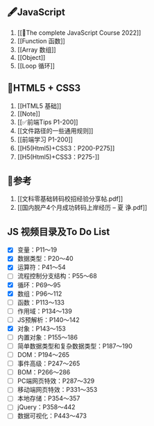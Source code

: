 ## 🖋️JavaScript
1. [[🐺The complete JavaScript Course 2022]]
2. [[Function 函数]]
3. [[Array 数组]]
4. [[Object]]
5. [[Loop 循环]]
## 📒HTML5 + CSS3 
1. [[HTML5 基础]]
2. [[Note]]
3. [[✅前端Tips P1-200]]
4. [[文件路径的一些通用规则]]
5. [[前端学习 P1-200]]
6. [[H5(Html5)+CSS3：P200-P275]]
7. [[H5(Html5)+CSS3：P275-]]

## 📃参考
1. [[文科零基础转码校招经验分享帖.pdf]]
2. [[国内脱产4个月成功转码上岸经历 – 夏 诤.pdf]]


## JS 视频目录及To Do List
- [x] 变量：P11～19  
- [x] 数据类型：P20～40  
- [x] 运算符：P41～54  
- [ ] 流程控制分支结构：P55～68  
- [x] 循环：P69～95  
- [x] 数组：P96～112  
- [ ] 函数：P113～133  
- [ ] 作用域：P134～139  
- [ ] JS预解析：P140～142  
- [x] 对象：P143～153  
- [ ] 内置对象：P155～186  
- [ ] 简单数据类型和复杂数据类型：P187～190  
- [ ] DOM：P194～265  
- [ ] 事件高级：P247～265  
- [ ] BOM：P266～286  
- [ ] PC端网页特效：P287～329  
- [ ] 移动端网页特效：P331～353  
- [ ] 本地存储：P354～357  
- [ ] jQuery：P358～442  
- [ ] 数据可视化：P443～473
